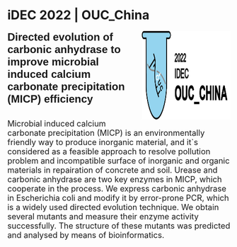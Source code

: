 # iDEC 2022 | OUC_China
<p>
<img src="img/team.png" style="float:right" width="200" height="200"> <b><font size=5 face="Arial">Directed evolution of carbonic anhydrase to improve microbial induced calcium carbonate precipitation (MICP) efficiency</b></font>
</p>

</br>


<font size=4>
Microbial induced calcium carbonate precipitation (MICP) is an environmentally friendly way to produce inorganic material, and it`s considered as a feasible approach to resolve pollution problem and incompatible surface of inorganic and organic materials in repairation of concrete and soil. Urease and carbonic anhydrase are two key enzymes in MICP, which cooperate in the process. We express carbonic anhydrase in Escherichia coli and modify it by error-prone PCR, which is a widely used directed evolution technique. We obtain several mutants and measure their enzyme activity successfully. The structure of these mutants was predicted and analysed by means of bioinformatics.</font>

